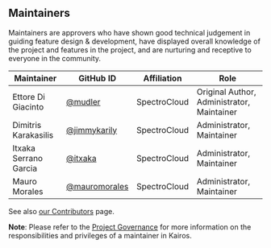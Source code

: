 ## Maintainers

Maintainers are approvers who have shown good technical judgement in guiding feature design & development, have displayed overall knowledge of the project and features in the project, and are nurturing and receptive to everyone in the community.

| Maintainer               | GitHub ID                                              | Affiliation                  | Role                                      |
| ------------------------ | ------------------------------------------------------ | -------------------------    | -----------                               |
| Ettore Di Giacinto       | [@mudler](https://github.com/mudler )                  |  SpectroCloud                | Original Author, Administrator, Maintainer|
| Dimitris Karakasilis     | [@jimmykarily](https://github.com/jimmykarily )        |  SpectroCloud                | Administrator, Maintainer                 |
| Itxaka Serrano Garcia    | [@itxaka](https://github.com/itxaka )                  |  SpectroCloud                | Administrator, Maintainer                 |
| Mauro Morales            | [@mauromorales](https://github.com/mauromorales )      |  SpectroCloud                | Administrator, Maintainer                 |

See also [our Contributors](/CONTRIBUTORS.md) page.

**Note**: Please refer to the [Project Governance](/GOVERNANCE.md) for more information on the responsibilities and privileges of a maintainer in Kairos.

